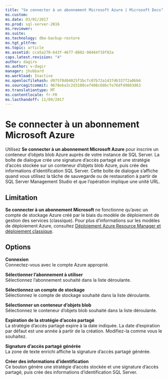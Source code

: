 ```yaml
---
title: "Se connecter à un abonnement Microsoft Azure | Microsoft Docs"
ms.custom: 
ms.date: 03/01/2017
ms.prod: sql-server-2016
ms.reviewer: 
ms.suite: 
ms.technology: dbe-backup-restore
ms.tgt_pltfrm: 
ms.topic: article
ms.assetid: cca5a270-643f-4677-8802-98464f19f82a
caps.latest.revision: "4"
author: dagiro
ms.author: v-dagir
manager: jhubbard
ms.workload: Inactive
ms.openlocfilehash: d975f8d04025f3bcfc07b72a1437d6337f2a0bb6
ms.sourcegitcommit: 9678eba3c2d3100cef408c69bcfe76df49803d63
ms.translationtype: MT
ms.contentlocale: fr-FR
ms.lasthandoff: 11/09/2017
---
```

# <a name="connect-to-a-microsoft-azure-subscription"></a>Se connecter à un abonnement Microsoft Azure
Utilisez **Se connecter à un abonnement Microsoft Azure** pour inscrire un conteneur d’objets blob Azure auprès de votre instance de SQL Server.  La boîte de dialogue crée une signature d’accès partagé et une stratégie d’accès stockée sur un conteneur d’objets blob Azure, puis crée des informations d’identification SQL Server.  Cette boîte de dialogue s’affiche quand vous utilisez la tâche de sauvegarde ou de restauration à partir de SQL Server Management Studio et que l’opération implique une unité URL.

## <a name="limitation"></a>Limitation
**Se connecter à un abonnement Microsoft** ne fonctionne qu’avec un compte de stockage Azure créé par le biais du modèle de déploiement de gestion des services (classique).  Pour plus d’informations sur les modèles de déploiement Azure, consultez [Déploiement Azure Resource Manager et déploiement classique](https://azure.microsoft.com/en-us/documentation/articles/resource-manager-deployment-model/).

## <a name="options"></a>Options
**Connexion**     
Connectez-vous avec le compte Azure approprié.

**Sélectionner l’abonnement à utiliser**      
Sélectionnez l’abonnement souhaité dans la liste déroulante.

**Sélectionnez un compte de stockage**  
Sélectionnez le compte de stockage souhaité dans la liste déroulante.

**Sélectionner un conteneur d’objets blob**   
Sélectionnez le conteneur d’objets blob souhaité dans la liste déroulante.

**Expiration de la stratégie d’accès partagé**   
La stratégie d’accès partagé expire à la date indiquée.  La date d’expiration par défaut est une année à partir de la création.  Modifiez-la comme vous le souhaitez.

**Signature d’accès partagé générée**   
La zone de texte enrichi affiche la signature d’accès partagé générée.

**Créer des informations d’identification**   
Ce bouton génère une stratégie d’accès stockée et une signature d’accès partagé, puis crée des informations d’identification SQL Server.

